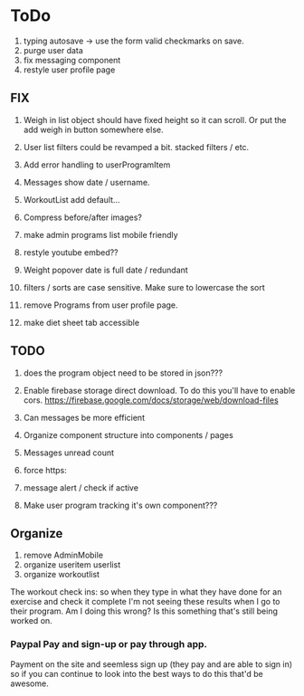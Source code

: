 # ToDo

1. typing autosave -> use the form valid checkmarks on save.
1. purge user data
1. fix messaging component
1. restyle user profile page

## FIX
1. Weigh in list object should have fixed height so it can scroll. Or put the add weigh in button somewhere else.
1. User list filters could be revamped a bit. stacked filters / etc.
1. Add error handling to userProgramItem
1. Messages show date / username.
1. WorkoutList add default...
1. Compress before/after images?
1. make admin programs list mobile friendly
1. restyle youtube embed??

1. Weight popover date is full date / redundant
1. filters / sorts are case sensitive. Make sure to lowercase the sort
1. remove Programs from user profile page.
1. make diet sheet tab accessible

## TODO
1. does the program object need to be stored in json???
1. Enable firebase storage direct download. To do this you'll have to enable cors. https://firebase.google.com/docs/storage/web/download-files
1. Can messages be more efficient
1. Organize component structure into components / pages
1. Messages unread count
1. force https:
1. message alert / check if active

1. Make user program tracking it's own component???

## Organize

1. remove AdminMobile
1. organize useritem userlist
1. organize workoutlist


The workout check ins: so when they type in what they have done for an exercise and check it complete I'm not seeing these results when I go to their program. Am I doing this wrong? Is this something that's still being worked on.

### Paypal Pay and sign-up or pay through app.
Payment on the site and seemless sign up (they pay and are able to sign in) so if you can continue to look into the best ways to do this that'd be awesome.
